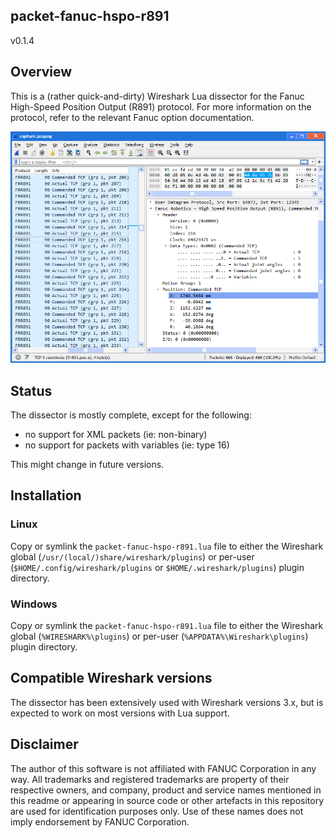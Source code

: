 ## packet-fanuc-hspo-r891
v0.1.4


## Overview

This is a (rather quick-and-dirty) Wireshark Lua dissector for the Fanuc High-Speed Position Output (R891) protocol.
For more information on the protocol, refer to the relevant Fanuc option documentation.

![Screenshot of Wireshark dissecting the sample capture](sshot.png)


## Status

The dissector is mostly complete, except for the following:

 - no support for XML packets (ie: non-binary)
 - no support for packets with variables (ie: type 16)

This might change in future versions.


## Installation

### Linux

Copy or symlink the `packet-fanuc-hspo-r891.lua` file to either the Wireshark global (`/usr/(local/)share/wireshark/plugins`) or per-user (`$HOME/.config/wireshark/plugins` or `$HOME/.wireshark/plugins`) plugin directory.

### Windows

Copy or symlink the `packet-fanuc-hspo-r891.lua` file to either the Wireshark global (`%WIRESHARK%\plugins`) or per-user (`%APPDATA%\Wireshark\plugins`) plugin directory.


## Compatible Wireshark versions

The dissector has been extensively used with Wireshark versions 3.x, but is expected to work on most versions with Lua support.


## Disclaimer

The author of this software is not affiliated with FANUC Corporation in any way.
All trademarks and registered trademarks are property of their respective owners, and company, product and service names mentioned in this readme or appearing in source code or other artefacts in this repository are used for identification purposes only.
Use of these names does not imply endorsement by FANUC Corporation.

